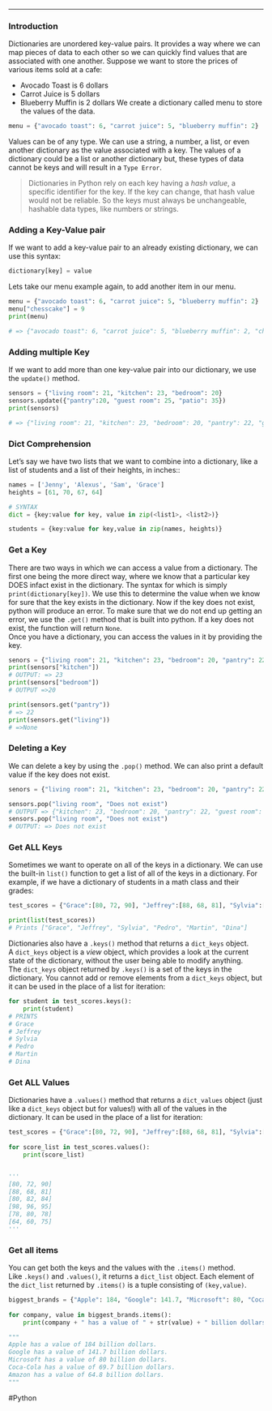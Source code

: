 ___

### Introduction

Dictionaries are unordered key-value pairs. It provides a way where we can map pieces of data to each other so we can quickly find values that are associated with one another. 
Suppose we want to store the prices of various items sold at a cafe:

- Avocado Toast is 6 dollars
- Carrot Juice is 5 dollars
- Blueberry Muffin is 2 dollars
We create a dictionary called menu to store the values of the data.

```Python
menu = {"avocado toast": 6, "carrot juice": 5, "blueberry muffin": 2}
```

Values can be of any type. We can use a string, a number, a list, or even another dictionary as the value associated with a key. 
The values of a dictionary could be a list or another dictionary but, these types of data cannot be keys and will result in a `Type Error`. 

> Dictionaries in Python rely on each key having a _hash value_, a specific identifier for the key. If the key can change, that hash value would not be reliable. So the keys must always be unchangeable, hashable data types, like numbers or strings.


### Adding a Key-Value pair
If we want to add a key-value pair to an already existing dictionary, we can use this syntax:
```Python
dictionary[key] = value
```

Lets take our menu example again, to add another item in our menu. 
```Python
menu = {"avocado toast": 6, "carrot juice": 5, "blueberry muffin": 2}
menu["chesscake"] = 9
print(menu)

# => {"avocado toast": 6, "carrot juice": 5, "blueberry muffin": 2, "cheescake":9}
```

### Adding multiple Key
If we want to add more than one key-value pair into our dictionary, we use the `update()` method. 
```Python
sensors = {"living room": 21, "kitchen": 23, "bedroom": 20}
sensors.update({"pantry":20, "guest room": 25, "patio": 35})
print(sensors)

# => {"living room": 21, "kitchen": 23, "bedroom": 20, "pantry": 22, "guest room": 25, "patio": 34}
```

### Dict Comprehension 
Let’s say we have two lists that we want to combine into a dictionary, like a list of students and a list of their heights, in inches::
```Python 
names = ['Jenny', 'Alexus', 'Sam', 'Grace']  
heights = [61, 70, 67, 64]

# SYNTAX
dict = {key:value for key, value in zip(<list1>, <list2>)}

students = {key:value for key,value in zip(names, heights)}
```

### Get a Key
There are two ways in which we can access a value from a dictionary. The first one being the more direct way, where we know that a particular key DOES infact exist in the dictionary. The syntax for which is simply `print(dictionary[key])`. We use this to determine the value when we know for sure that the key exists in the dictionary. Now if the key does not exist, python will produce an error.
To make sure that we do not end up getting an error, we use the `.get()` method that is built into python. If a key does not exist, the function will return `None`.  
Once you have a dictionary, you can access the values in it by providing the key.
```Python 
senors = {"living room": 21, "kitchen": 23, "bedroom": 20, "pantry": 22, "guest room": 25, "patio": 34}
print(sensors["kitchen"])
# OUTPUT: => 23
print(sensors["bedroom"])
# OUTPUT =>20

print(sensors.get("pantry"))
# => 22
print(sensors.get("living"))
# =>None
```

### Deleting a Key
We can delete a key by using the `.pop()` method. We can also print a default value if the key does not exist.
```Python
senors = {"living room": 21, "kitchen": 23, "bedroom": 20, "pantry": 22, "guest room": 25, "patio": 34}

sensors.pop("living room", "Does not exist")
# OUTPUT => {"kitchen": 23, "bedroom": 20, "pantry": 22, "guest room": 25, "patio": 34}
sensors.pop("living room", "Does not exist")
# OUTPUT: => Does not exist
```

### Get ALL Keys
Sometimes we want to operate on all of the keys in a dictionary. We can use the built-in `list()` function to get a list of all of the keys in a dictionary. For example, if we have a dictionary of students in a math class and their grades:
```Python
test_scores = {"Grace":[80, 72, 90], "Jeffrey":[88, 68, 81], "Sylvia":[80, 82, 84], "Pedro":[98, 96, 95], "Martin":[78, 80, 78], "Dina":[64, 60, 75]}

print(list(test_scores))  
# Prints ["Grace", "Jeffrey", "Sylvia", "Pedro", "Martin", "Dina"]
```

Dictionaries also have a `.keys()` method that returns a `dict_keys` object. A `dict_keys` object is a _view_ object, which provides a look at the current state of the dictionary, without the user being able to modify anything. The `dict_keys` object returned by `.keys()` is a set of the keys in the dictionary. You cannot add or remove elements from a `dict_keys` object, but it can be used in the place of a list for iteration:
```Python
for student in test_scores.keys():  
	print(student)
# PRINTS
# Grace  
# Jeffrey  
# Sylvia  
# Pedro  
# Martin  
# Dina
```

### Get ALL Values
Dictionaries have a `.values()` method that returns a `dict_values` object (just like a `dict_keys` object but for values!) with all of the values in the dictionary. It can be used in the place of a list for iteration:
```Python
test_scores = {"Grace":[80, 72, 90], "Jeffrey":[88, 68, 81], "Sylvia":[80, 82, 84], "Pedro":[98, 96, 95], "Martin":[78, 80, 78], "Dina":[64, 60, 75]}  
  
for score_list in test_scores.values():  
	print(score_list)


'''
[80, 72, 90]  
[88, 68, 81]  
[80, 82, 84]  
[98, 96, 95]  
[78, 80, 78]  
[64, 60, 75]
'''
```

### Get all items 
You can get both the keys and the values with the `.items()` method. Like `.keys()` and `.values()`, it returns a `dict_list` object. Each element of the `dict_list` returned by `.items()` is a tuple consisting of `(key,value)`.

```Python
biggest_brands = {"Apple": 184, "Google": 141.7, "Microsoft": 80, "Coca-Cola": 69.7, "Amazon": 64.8}  
  
for company, value in biggest_brands.items():  
	print(company + " has a value of " + str(value) + " billion dollars. ")

"""
Apple has a value of 184 billion dollars.  
Google has a value of 141.7 billion dollars.  
Microsoft has a value of 80 billion dollars.  
Coca-Cola has a value of 69.7 billion dollars.  
Amazon has a value of 64.8 billion dollars.
"""
```

#Python